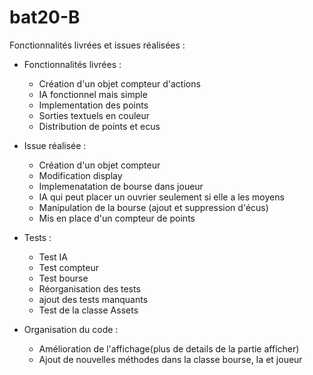# bat20-B

Fonctionnalités livrées et issues réalisées : 
- Fonctionnalités livrées :
    - Création d'un objet compteur d'actions
    - IA fonctionnel mais simple
    - Implementation des points
    - Sorties textuels en couleur
    - Distribution de points et ecus 

- Issue réalisée :
    - Création d'un objet compteur
    - Modification display
    - Implemenatation de bourse dans joueur 
    - IA qui peut placer un ouvrier seulement si elle a les moyens
    - Manipulation de la bourse (ajout et suppression d'écus)
    - Mis en place d'un compteur de points

- Tests :
    - Test IA
    - Test compteur
    - Test bourse
    - Réorganisation des tests
    - ajout des tests manquants
    - Test de la classe Assets

- Organisation du code :
    - Amélioration de l'affichage(plus de details de la partie afficher)
    - Ajout de nouvelles méthodes dans la classe bourse, Ia et joueur
    
